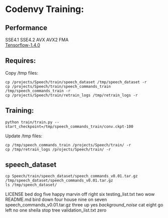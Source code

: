 # Codenvy Training:

## Performance
SSE4.1 SSE4.2 AVX AVX2 FMA  
[Tensorflow-1.4.0](https://github.com/EN10/BuildTF/raw/771df48529285c69ef760327121e996750b3916e/tensorflow-1.4.0-cp27-none-linux_x86_64.whl)

## Requires:
Copy /tmp files:

    cp /projects/Speech/train/speech_dataset /tmp/speech_dataset -r
    cp /projects/Speech/train/speech_commands_train /tmp/speech_commands_train -r
    cp /projects/Speech/train/retrain_logs /tmp/retrain_logs -r

## Training:
    python train/train.py --start_checkpoint=/tmp/speech_commands_train/conv.ckpt-100

Update /tmp files:

    cp /tmp/speech_commands_train /projects/Speech/train/ -r
    cp /tmp/retrain_logs /projects/Speech/train/ -r

## speech_dataset
    cp Speech/train/speech_dataset/speech_commands_v0.01.tar.gz /tmp/speech_dataset/speech_commands_v0.01.tar.gz
    ls /tmp/speech_dataset/

LICENSE             bed   dog    five  happy  marvin  off  right   six                           testing_list.txt  two                  wow
README.md           bird  down   four  house  nine    on   seven   speech_commands_v0.01.tar.gz  three             up                   yes
_background_noise_  cat   eight  go    left   no      one  sheila  stop                          tree              validation_list.txt  zero